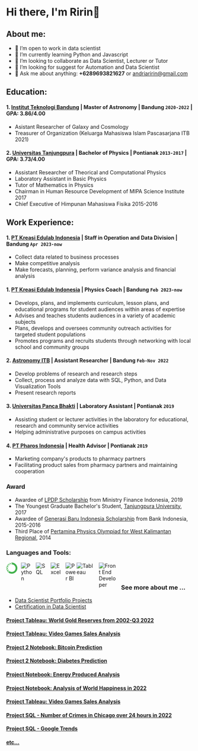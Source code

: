 # Hi there, I'm Ririn👋
## About me:
- 🔭 I’m open to work in data scientist
- 🌱 I’m currently learning Python and Javascript
- 👯 I’m looking to collaborate as Data Scientist, Lecturer or Tutor
- 🤔 I’m looking for suggest for Automation and Data Scientist
- 💬 Ask me about anything: **+6289693821627** or andriaririn@gmail.com

## Education:

#### 1. [Institut Teknologi Bandung](https://www.itb.ac.id/) | Master of Astronomy | Bandung `2020-2022` | GPA: 3.86/4.00
   - Asistant Researcher of Galaxy and Cosmology
   - Treasurer of Organization (Keluarga Mahasiswa Islam Pascasarjana ITB 2021)
 #### 2. [Universitas Tanjungpura](https://untan.ac.id/) | Bachelor of Physics | Pontianak `2013-2017` | GPA: 3.73/4.00
   - Assistant Researcher of Theorical and Computational Physics
   - Laboratory Assistant in Basic Physics
   - Tutor of Mathematics in Physics
   - Chairman in Human Resource Development of MIPA Science Institute 2017
   - Chief Executive of Himpunan Mahasiswa Fisika 2015-2016
   

## Work Experience:
#### 1. [PT Kreasi Edulab Indonesia](https://edulab.co.id/) | Staff in Operation and Data Division | Bandung `Apr 2023-now`
   - Collect data related to business processes
   - Make competitive analysis
   - Make forecasts, planning, perform variance analysis and financial analysis
#### 1. [PT Kreasi Edulab Indonesia](https://edulab.co.id/) | Physics Coach | Bandung `Feb 2023-now`
   - Develops, plans, and implements curriculum, lesson plans, and educational programs for student audiences within areas of expertise
   - Advises and teaches students audiences in a variety of academic subjects
   - Plans, develops and oversees community outreach activities for targeted student populations
   - Promotes programs and recruits students through networking with local school and community groups
#### 2. [Astronomy ITB](https://www.as.itb.ac.id/id/) | Assistant Researcher | Bandung `Feb-Nov 2022`
   - Develop problems of research and research steps
   - Collect, process and analyze data with SQL, Python, and Data Visualization Tools
   - Present research reports
#### 3. [Universitas Panca Bhakti](https://upb.ac.id/) | Laboratory Assistant | Pontianak `2019`
   - Assisting student or lecturer activities in the laboratory for educational, research and community service activities
   - Helping administrative purposes on campus activities
#### 4. [PT Pharos Indonesia](http://www.pharos.co.id/) | Health Advisor | Pontianak `2019`
   - Marketing company's products to pharmacy partners
   - Facilitating product sales from pharmacy partners and maintaining cooperation

### Award
- Awardee of [LPDP Scholarship](https://lpdp.kemenkeu.go.id/en/) from Ministry Finance Indonesia, 2019
- The Youngest Graduate Bachelor's Student, [Tanjungpura University](https://untan.ac.id/), 2017
- Awardee of [Generasi Baru Indonesia Scholarship](https://www.generasibaruindonesia.com/beasiswa) from Bank Indonesia, 2015-2016
- Third Place of [Pertamina Physics Olympiad for West Kalimantan Regional](https://pertamina.com/id/osn-pertamina), 2014

### Languages and Tools:

[<img align="left" alt="Anaconda" width="30px" src="https://github.com/devicons/devicon/blob/v2.15.1/icons/anaconda/anaconda-original.svg" style="padding-right:10px;" />][webdev]
[<img align="left" alt="Python" width="30px" src="https://upload.wikimedia.org/wikipedia/commons/thumb/c/c3/Python-logo-notext.svg/110px-Python-logo-notext.svg.png?20100317150552" style="padding-right:10px;" />][webdev]
[<img align="left" alt="SQL" width="30px" src="https://upload.wikimedia.org/wikipedia/commons/8/87/Sql_data_base_with_logo.png" style="padding-right:10px;" />][webdev]
[<img align="left" alt="Excel" width="30px" src="https://is2-ssl.mzstatic.com/image/thumb/Purple126/v4/a8/fd/5a/a8fd5a84-c6f1-355f-3b9f-6e86598efaa3/XCEL.png/1200x630bb.png" style="padding-right:10px;" />][webdev]
[<img align="left" alt="Power BI" width="30px" src="https://powerbi.microsoft.com/pictures/application-logos/svg/powerbi.svg" style="padding-right:0px;" />][webdev]
[<img align="left" alt="Tableau" width="50px" src="https://logos-world.net/wp-content/uploads/2021/10/Tableau-Symbol.png" style="padding-right:10px;" />][webdev]
[<img align="left" alt="Front End Developer" width="50px" src="https://www.freepnglogos.com/uploads/html5-logo-png/html5-logo-best-web-design-psd-html-cms-development-ecommerce-6.png" style="padding-right:10px;" />][webdev]
<br />
<br />

### See more about me ...
- [Data Scientist Portfolio Projects](https://github.com/Rinandriyani)
- [Certification in Data Scientist](https://github.com/Rinandriyani/Project-Data/tree/main/Kaggle)


#### [Project Tableau: World Gold Reserves from 2002-Q3 2022](https://public.tableau.com/app/profile/ririn.andriyani/viz/WorldGoldReservesfrom2002-Q32022/Dashboard1)

#### [Project Tableau: Video Games Sales Analysis](https://public.tableau.com/app/profile/ririn.andriyani/viz/VideoGamesSalesAnalysis_16738623051770/Dashboard1#1)

#### [Project 2 Notebook: Bitcoin Prediction](https://nbviewer.org/github/Rinandriyani/Ririn_Andriyani/blob/main/Project%20Notebook/Bitcoin_Prediction.ipynb)

#### [Project 2 Notebook: Diabetes Prediction](https://nbviewer.org/github/Rinandriyani/Project-Data/blob/main/Project%20Notebook/Diabetes%20Prediction.ipynb)

#### [Project Notebook: Energy Produced Analysis](https://github.com/Rinandriyani/Project-Data/blob/main/Project%20Notebook/Energy%20Produced_1.ipynb)

#### [Project Notebook: Analysis of World Happiness in 2022](https://nbviewer.org/github/Rinandriyani/Ririn_Andriyani/blob/main/Project%20Notebook/World%20Happines%20Report%202022.ipynb)

#### [Project Tableau: Video Games Sales Analysis](https://public.tableau.com/app/profile/ririn.andriyani/viz/VideoGamesSalesAnalysis_16738623051770/Dashboard1#1)

#### [Project SQL - Number of Crimes in Chicago over 24 hours in 2022](https://github.com/Rinandriyani/Project-Data/blob/main/SQL/CRIME%20ACCUMULATION.txt)

#### [Project SQL - Google Trends](https://github.com/Rinandriyani/Project-Data/blob/main/SQL/GOOGLE%20TRENDS.txt)

#### [etc...](https://github.com/Rinandriyani?tab=repositories)

[webdev]: https://github.com/Rinandriyani
